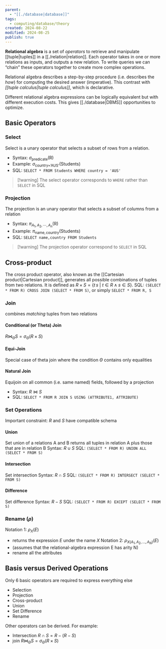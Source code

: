 ```yaml
---
parent:
  - "[[./database|database]]"
tags:
  - computing/database/theory
created: 2024-08-22
modified: 2024-08-25
publish: true
---
```

**Relational algebra** is a set of *operators* to retrieve and manipulate [[tuple|tuples]] in a [[./relation|relation]]. Each operator takes in one or more relations as inputs, and outputs a new relation. To write queries we can “chain” these operators together to create more complex operations.

Relational algebra describes a step-by-step procedure (i.e. describes the *how*) for computing the desired answer (imperative). This contrast with *[[tuple calculus|tuple calculus]]*, which is declarative.

Different relational algebra expressions can be logically equivalent but with different execution costs. This gives [[./database|DBMS]] opportunities to optimize.

## Basic Operators
### Select
Select is a unary operator that selects a subset of rows from a relation.
- Syntax: $\sigma_{\text{predicate}}(\text{R})$
- Example: $\sigma_{\text{country='AUS'}}(\text{Students})$
- SQL: `SELECT * FROM Students WHERE country = 'AUS'`
> [!warning] The select operator corresponds to `WHERE` rather than `SELECT` in SQL
### Projection
The projection is an unary operator that selects a subset of columns from a relation
- Syntax: $\pi_{A_{1}, A_{2}, \cdots, A_{n}}(\text{R})$
- Example: $\pi_{\text{name}, \text{country}}(\text{Students})$
- SQL: `SELECT name,country FROM Students`
> [!warning] The projection operator correspond to `SELECT` in SQL
## Cross-product
The cross product operator, also known as the [[Cartesian product|Cartesian product]], generates all possible combinations of tuples from two relations. It is defined as $R \times S = \{ t\,s\ |\ t \in R \land s \in S \}$.
SQL: `(SELECT * FROM R) CROSS JOIN (SELECT * FROM S)`, or simply `SELECT * FROM R, S`
### Join
combines *matching* tuples from two relations
#### Conditional (or Theta) Join
$R \bowtie_{\Theta} S = \sigma_{\Theta}(R \times S)$

#### Equi-Join
Special case of theta join where the condition $\Theta$ contains only equalities

#### Natural Join
Equijoin on all common (i.e. same named) fields, followed by a projection
- Syntax: $R \bowtie S$
- SQL: `SELECT * FROM R JOIN S USING (ATTRIBUTE1, ATTRIBUTE)`
### Set Operations
Important constraint: $R$ and $S$ have compatible schema
#### Union
Set union of a relations A and B returns all tuples in relation A plus those that are in relation B
Syntax: $R \cup S$
SQL: `(SELECT * FROM R) UNION ALL (SELECT * FROM S)`
#### Intersection
Set intersection
Syntax: $R \cap S$
SQL: `(SELECT * FROM R) INTERSECT (SELECT * FROM S)`
#### Difference
Set difference
Syntax: $R - S$
SQL: `(SELECT * FROM R) EXCEPT (SELECT * FROM S)`

### Rename ($\rho$)
Notation 1: $\rho_{X}(E)$
- returns the expression $E$ under the name $X$
Notation 2: $\rho_{X(A_1, A_2, \dots, A_N)}(E)$
- (assumes that the relational-algebra expression E has arity N)
- rename all the attributes

## Basis versus Derived Operations
Only 6 basic operators are required to express everything else
- Selection
- Projection
- Cross-product
- Union
- Set Difference
- Rename

Other operators can be derived. For example:
- Intersection $R \cap S = R - (R - S)$
- join $R \bowtie_{\Theta} S = \sigma_{\Theta}(R \times S)$
